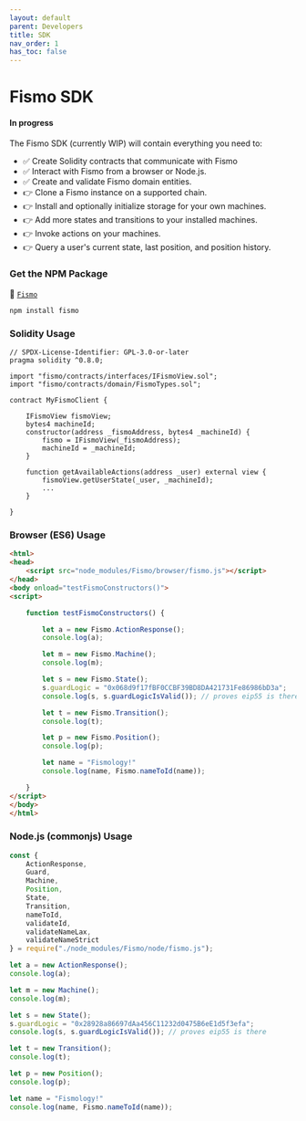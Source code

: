 ```yaml
---
layout: default
parent: Developers
title: SDK
nav_order: 1
has_toc: false
---
```

# Fismo SDK
#### In progress
The Fismo SDK (currently WIP) will contain everything you need to:
* ✅ Create Solidity contracts that communicate with Fismo
* ✅ Interact with Fismo from a browser or Node.js.
* ✅ Create and validate Fismo domain entities.
* 👉 Clone a Fismo instance on a supported chain.
* 👉 Install and optionally initialize storage for your own machines.
* 👉 Add more states and transitions to your installed machines.
* 👉 Invoke actions on your machines.
* 👉 Query a user's current state, last position, and position history.

### Get the NPM Package
💾 [`Fismo`](https://www.npmjs.com/package/fismo)
```shell
npm install fismo
```

### Solidity Usage

```solidity
// SPDX-License-Identifier: GPL-3.0-or-later
pragma solidity ^0.8.0;

import "fismo/contracts/interfaces/IFismoView.sol";
import "fismo/contracts/domain/FismoTypes.sol";

contract MyFismoClient {
    
    IFismoView fismoView;
    bytes4 machineId;
    constructor(address _fismoAddress, bytes4 _machineId) {
        fismo = IFismoView(_fismoAddress);
        machineId = _machineId;
    }

    function getAvailableActions(address _user) external view {
        fismoView.getUserState(_user, _machineId);
        ...
    }
    
}

```

### Browser (ES6) Usage
```html
<html>
<head>
    <script src="node_modules/Fismo/browser/fismo.js"></script>
</head>
<body onload="testFismoConstructors()">
<script>

    function testFismoConstructors() {

        let a = new Fismo.ActionResponse();
        console.log(a);

        let m = new Fismo.Machine();
        console.log(m);

        let s = new Fismo.State();
        s.guardLogic = "0x068d9f17fBF0CCBF39BD8DA421731Fe86986bD3a";
        console.log(s, s.guardLogicIsValid()); // proves eip55 is there

        let t = new Fismo.Transition();
        console.log(t);

        let p = new Fismo.Position();
        console.log(p);

        let name = "Fismology!"
        console.log(name, Fismo.nameToId(name));

    }
</script>
</body>
</html>
```

### Node.js (commonjs) Usage
```javascript
const { 
    ActionResponse, 
    Guard,
    Machine,
    Position,
    State,
    Transition,
    nameToId,
    validateId,
    validateNameLax,
    validateNameStrict
} = require("./node_modules/Fismo/node/fismo.js");

let a = new ActionResponse();
console.log(a);

let m = new Machine();
console.log(m);

let s = new State();
s.guardLogic = "0x28928a86697dAa456C11232d0475B6eE1d5f3efa";
console.log(s, s.guardLogicIsValid()); // proves eip55 is there

let t = new Transition();
console.log(t);

let p = new Position();
console.log(p);

let name = "Fismology!"
console.log(name, Fismo.nameToId(name));

```